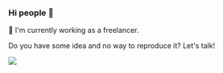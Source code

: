 ### Hi people 👋

🔭  I'm currently working as a freelancer.

Do you have some idea and no way to reproduce it? Let's talk!

<img align="center" src="https://github-readme-stats.vercel.app/api?username=Krato&show_icons=true&theme=tokyonight&count_private=true&custom_title=My Github stats for this year" />
